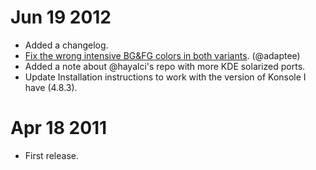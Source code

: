 Jun 19 2012
===========
* Added a changelog.
* [Fix the wrong intensive BG&FG colors in both variants](https://github.com/phiggins/konsole-colors-solarized/pull/2). (@adaptee)
* Added a note about @hayalci's repo with more KDE solarized ports.
* Update Installation instructions to work with the version of Konsole I have (4.8.3).

Apr 18 2011
===========
* First release.
